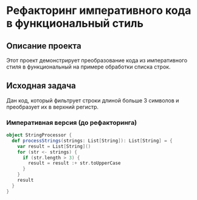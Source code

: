 # Рефакторинг императивного кода в функциональный стиль

## Описание проекта

Этот проект демонстрирует преобразование кода из императивного стиля в функциональный на примере обработки списка строк.

## Исходная задача

Дан код, который фильтрует строки длиной больше 3 символов и преобразует их в верхний регистр.

### Императивная версия (до рефакторинга)

```scala
object StringProcessor {
  def processStrings(strings: List[String]): List[String] = {
    var result = List[String]()
    for (str <- strings) {
      if (str.length > 3) {
        result = result :+ str.toUpperCase
      }
    }
    result
  }
}
